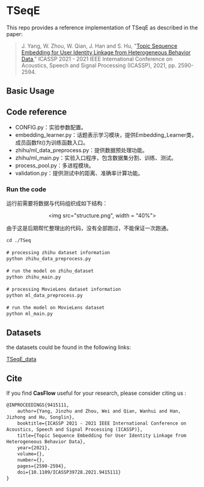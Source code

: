 <!--
 * @Author: error: git config user.name && git config user.email & please set dead value or install git
 * @Date: 2022-12-01 18:28:20
 * @LastEditors: error: git config user.name && git config user.email & please set dead value or install git
 * @LastEditTime: 2022-12-01 23:03:48
 * @FilePath: \TSeqE\README.md
 * @Description: 
 * 
 * Copyright (c) 2022 by error: git config user.name && git config user.email & please set dead value or install git, All Rights Reserved. 
-->

# TSeqE 

This repo provides a reference implementation of TSeqE as described in the paper:

> J. Yang, W. Zhou, W. Qian, J. Han and S. Hu, "[Topic Sequence Embedding for User Identity Linkage from Heterogeneous Behavior Data](https://doi.org/10.1109/ICASSP39728.2021.9415111)," ICASSP 2021 - 2021 IEEE International Conference on Acoustics, Speech and Signal Processing (ICASSP), 2021, pp. 2590-2594.

## Basic Usage

## Code reference

- CONFIG.py：实验参数配置。
- embedding\_learner.py：话题表示学习模块，提供Embedding_Learner类，成员函数fit()为训练函数入口。
- zhihu/ml\_data\_preprocess.py：提供数据预处理功能。
- zhihu/ml\_main.py：实验入口程序，包含数据集分割、训练、测试。
- process_pool.py：多进程模块。
- validation.py：提供测试中的距离、准确率计算功能。

### Run the code

运行前需要将数据与代码组织成如下结构：
    <center><img src="structure.png", width = "40%"></center>

由于这是后期帮忙整理出的代码，没有全部跑过，不能保证一次跑通。

```shell
cd ./TSeq

# processing zhihu dataset information 
python zhihu_data_preprocess.py 

# run the model on zhihu_dataset 
python zhihu_main.py 

# processing MovieLens dataset information 
python ml_data_preprocess.py 

# run the model on MovieLens dataset 
python ml_main.py

```

## Datasets

the datasets could be found in the following links:

[TSeqE_data](https://drive.google.com/drive/folders/18CrFkfYGSb0LpwKcZmv3jkIfG-SqNbox?usp=sharing)



## Cite

If you find **CasFlow** useful for your research, please consider citing us :

    @INPROCEEDINGS{9415111,
        author={Yang, Jinzhu and Zhou, Wei and Qian, Wanhui and Han, Jizhong and Hu, Songlin},
        booktitle={ICASSP 2021 - 2021 IEEE International Conference on Acoustics, Speech and Signal Processing (ICASSP)}, 
        title={Topic Sequence Embedding for User Identity Linkage from     Heterogeneous Behavior Data}, 
        year={2021},
        volume={},
        number={},
        pages={2590-2594},
        doi={10.1109/ICASSP39728.2021.9415111}
    }
